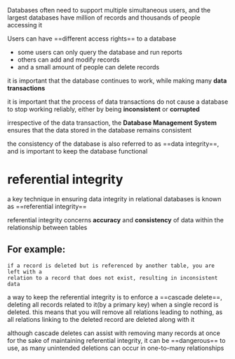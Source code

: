 Databases often need to support multiple simultaneous users, and the largest databases have million of records and thousands of people accessing it

Users can have ==different access rights== to a database
- some users can only query the database and run reports
- others can add and modify records
- and a small amount of people can delete records

it is important that the database continues to work, while making many **data transactions**

it is important that the process of data transactions do not cause a database to stop working reliably, either by being **inconsistent** or **corrupted**

irrespective of the data transaction, the **Database Management System** ensures that the data stored in the database remains consistent

the consistency of the database is also referred to as ==data integrity==, and is important to keep the database functional

# referential integrity

a key technique in ensuring data integrity in relational databases is known as ==referential integrity==

referential integrity concerns **accuracy** and **consistency** of data within the relationship between tables

## For example: 
	if a record is deleted but is referenced by another table, you are left with a 
	relation to a record that does not exist, resulting in inconsistent data

a way to keep the referential integrity is to enforce a ==cascade delete==, deleting all records related to it(by a primary key)  when a single record is deleted. this means that you will remove all relations leading to nothing, as all relations linking to the deleted record are deleted along with it

although cascade deletes can assist with removing many records at once for the sake of maintaining referential integrity, it can be ==dangerous== to use, as many unintended deletions can occur in one-to-many relationships
